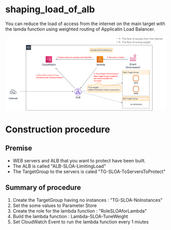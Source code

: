 # shaping_load_of_alb
You can reduce the load of access from the internet on the main target with the lamda function  using weighted routing of Applicatin Load Balancer.

<img src="./architecture.png" whdth=500>

# Construction procedure

## Premise
* WEB servers and ALB that you want to protect have been built.
* The ALB is called "ALB-SLOA-LimitingLoad"
* The TargetGroup to the servers is caled "TG-SLOA-ToServersToProtect"

## Summary of procedure
1. Create the TargetGroup having no instances : "TG-SLOA-NoInstances"
1. Set the some values to Parameter Store 
2. Create the role for the lambda function : "RoleSLOAforLambda"
3. Build the lambda function : Lambda-SLOA-TuneWeight
4. Set CloudWatch Event to run the lambda function every 1 miutes


